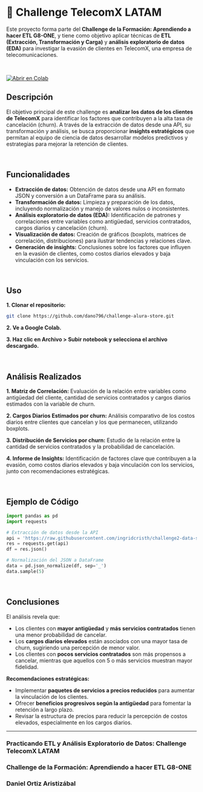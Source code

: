 # 📡 Challenge TelecomX LATAM

Este proyecto forma parte del **Challenge de la Formación: Aprendiendo a hacer ETL G8-ONE**, y tiene como objetivo aplicar técnicas de **ETL (Extracción, Transformación y Carga)** y **análisis exploratorio de datos (EDA)** para investigar la evasión de clientes en TelecomX, una empresa de telecomunicaciones.

<br>

[![Abrir en Colab](https://colab.research.google.com/assets/colab-badge.svg)](https://colab.research.google.com/drive/1gE3WVbHdnjiO1dZfTdqc6uqGy7gNcrmz?usp=sharing)

## Descripción

El objetivo principal de este challenge es **analizar los datos de los clientes de TelecomX** para identificar los factores que contribuyen a la alta tasa de cancelación (churn). A través de la extracción de datos desde una API, su transformación y análisis, se busca proporcionar **insights estratégicos** que permitan al equipo de ciencia de datos desarrollar modelos predictivos y estrategias para mejorar la retención de clientes.

<br>

## Funcionalidades

- **Extracción de datos:** Obtención de datos desde una API en formato JSON y conversión a un DataFrame para su análisis.
- **Transformación de datos:** Limpieza y preparación de los datos, incluyendo normalización y manejo de valores nulos o inconsistentes.
- **Análisis exploratorio de datos (EDA):** Identificación de patrones y correlaciones entre variables como antigüedad, servicios contratados, cargos diarios y cancelación (churn).
- **Visualización de datos:** Creación de gráficos (boxplots, matrices de correlación, distribuciones) para ilustrar tendencias y relaciones clave.
- **Generación de insights:** Conclusiones sobre los factores que influyen en la evasión de clientes, como costos diarios elevados y baja vinculación con los servicios.

<br>

## Uso

**1. Clonar el repositorio:**

   ```bash
   git clone https://github.com/dano796/challenge-alura-store.git
   ```

**2. Ve a Google Colab.**

**3. Haz clic en Archivo > Subir notebook y selecciona el archivo descargado.**

<br>

## Análisis Realizados

**1. Matriz de Correlación:** Evaluación de la relación entre variables como antigüedad del cliente, cantidad de servicios contratados y cargos diarios estimados con la variable de churn.

**2. Cargos Diarios Estimados por churn:** Análisis comparativo de los costos diarios entre clientes que cancelan y los que permanecen, utilizando boxplots.

**3. Distribución de Servicios por churn:** Estudio de la relación entre la cantidad de servicios contratados y la probabilidad de cancelación.

**4. Informe de Insights:** Identificación de factores clave que contribuyen a la evasión, como costos diarios elevados y baja vinculación con los servicios, junto con recomendaciones estratégicas.

<br>

## Ejemplo de Código

```python
import pandas as pd
import requests

# Extracción de datos desde la API
api = 'https://raw.githubusercontent.com/ingridcristh/challenge2-data-science-LATAM/refs/heads/main/TelecomX_Data.json'
res = requests.get(api)
df = res.json()

# Normalización del JSON a DataFrame
data = pd.json_normalize(df, sep='_')
data.sample(5)
```

<br>

## Conclusiones

El análisis revela que:
- Los clientes con **mayor antigüedad** y **más servicios contratados** tienen una menor probabilidad de cancelar.
- Los **cargos diarios elevados** están asociados con una mayor tasa de churn, sugiriendo una percepción de menor valor.
- Los clientes con **pocos servicios contratados** son más propensos a cancelar, mientras que aquellos con 5 o más servicios muestran mayor fidelidad.

**Recomendaciones estratégicas:**
- Implementar **paquetes de servicios a precios reducidos** para aumentar la vinculación de los clientes.
- Ofrecer **beneficios progresivos según la antigüedad** para fomentar la retención a largo plazo.
- Revisar la estructura de precios para reducir la percepción de costos elevados, especialmente en los cargos diarios.

---

### Practicando ETL y Análisis Exploratorio de Datos: Challenge TelecomX LATAM

### Challenge de la Formación: Aprendiendo a hacer ETL G8-ONE

### Daniel Ortiz Aristizábal
